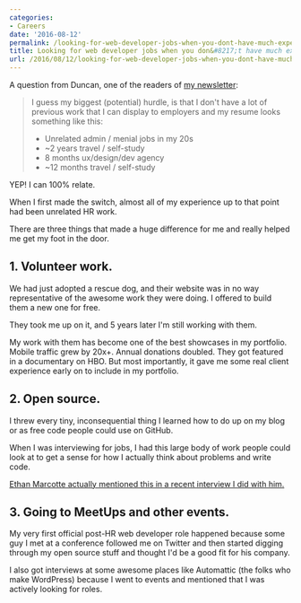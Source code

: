 ```yaml
---
categories:
- Careers
date: '2016-08-12'
permalink: /looking-for-web-developer-jobs-when-you-dont-have-much-experience/
title: Looking for web developer jobs when you don&#8217;t have much experience
url: /2016/08/12/looking-for-web-developer-jobs-when-you-dont-have-much-experience
---
```


A question from Duncan, one of the readers of [my newsletter](/newsletter/):

> I guess my biggest (potential) hurdle, is that I don't have a lot of previous work that I can display to employers and my resume looks something like this: 
> - Unrelated admin / menial jobs in my 20s
> - ~2 years travel / self-study
> - 8 months ux/design/dev agency
> - ~12 months travel / self-study 

YEP! I can 100% relate.

When I first made the switch, almost all of my experience up to that point had been unrelated HR work.

There are three things that made a huge difference for me and really helped me get my foot in the door.

## 1. Volunteer work.

We had just adopted a rescue dog, and their website was in no way representative of the awesome work they were doing. I offered to build them a new one for free.

They took me up on it, and 5 years later I'm still working with them.

My work with them has become one of the best showcases in my portfolio. Mobile traffic grew by 20x+. Annual donations doubled. They got featured in a documentary on HBO. But most importantly, it gave me some real client experience early on to include in my portfolio.

## 2. Open source.

I threw every tiny, inconsequential thing I learned how to do up on my blog or as free code people could use on GitHub.

When I was interviewing for jobs, I had this large body of work people could look at to get a sense for how I actually think about problems and write code.

[Ethan Marcotte actually mentioned this in a recent interview I did with him.](https://soundcloud.com/cferdinandi/ethan-marcotte)

## 3. Going to MeetUps and other events.

 My very first official post-HR web developer role happened because some guy I met at a conference followed me on Twitter and then started digging through my open source stuff and thought I'd be a good fit for his company.

 I also got interviews at some awesome places like Automattic (the folks who make WordPress) because I went to events and mentioned that I was actively looking for roles.